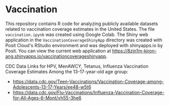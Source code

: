 # Vaccination

This repository contains R code for analyzing publicly available datasets
related to vaccination coverage estimates in the United States.
The file ``vaccination.ipynb`` was created using Google Colab.
The Shiny web application in the ``VaccinationCoverageShinyApp`` directory
was created with Posit Cloud's RStudio environment and was deployed with
shinyapps.io by Posit. You can view the current web application at
https://8zjn1m-kiron-ang.shinyapps.io/vaccinationcoverageshinyapp.

CDC Data Links for HPV, MenAWCY, Tetanus, Influenza Vaccination Coverage
Estimates Among the 13-17-year-old age group:

* https://data.cdc.gov/Teen-Vaccinations/Vaccination-Coverage-among-Adolescents-13-17-Years/ee48-w5t6
* https://data.cdc.gov/Flu-Vaccinations/Influenza-Vaccination-Coverage-for-All-Ages-6-Mont/vh55-3he6